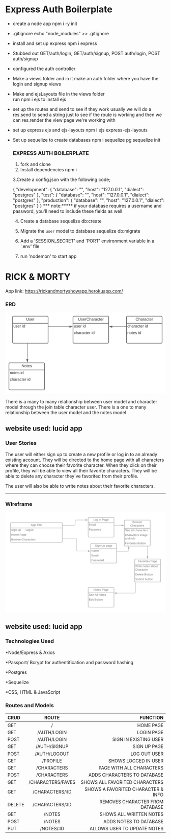 # Express Auth Boilerplate

* create a node app
    npm i -y init
* .gitignore
     echo "node_modules" >> .gitignore
* install and set up express
    npm i express
* Stubbed out GET/auth/login, GET/auth/signup, POST auth/login, POST auth/signup
* configured the auth controller   
* Make a views folder and in it make an auth folder where you have the login and signup views
* Make and ejsLayouts file in the views folder    
    run npm i ejs to install ejs
* set up the routes and send to see if they work
    usually we will do a res.send to send a string just to see if the route is working and then we can res.render the view page we're working with
* set up express ejs and ejs-layouts
    npm i ejs express-ejs-layouts

* Set up sequelize to create databases
    npm i sequelize pg
    sequelize init

    ### EXPRESS AUTH BOILERPLATE
     1. fork and clone
     2. Install dependencies
     npm i

     3.Create a config.json with the following code;

     {
  "development": {
    "database": "<insert develop db name here>",
    "host": "127.0.0.1",
    "dialect": "postgres"
  },
  "test": {
    "database": "<insert test db name here>",
    "host": "127.0.0.1",
    "dialect": "postgres"
  },
  "production": {
    "database": "<insert production db name here>",
    "host": "127.0.0.1",
    "dialect": "postgres"
  }
}
*** note:***** if your database requires a username and password, you'll need to include these fields as well

     4. Create a database
     sequelize db:create <insert db name here>

     5. Migrate the `user` model to database
     sequelize db:migrate

     6. Add a 'SESSION_SECRET' and 'PORT' environment variable in a '.env' file

     7. run 'nodemon' to start app


# RICK & MORTY 

App link: https://rickandmortyshowapp.herokuapp.com/

### ERD

<img src = "Project 2 readme ERD.svg">

There is a many to many relationship between user model and character model through the join table character user. 
There is a one to many relationship between the user model and the notes model


website used: lucid app
----------------------------------------------------------
### User Stories

The user will either sign up to create a new profile or log in to an already existing account. They will be directed to the home page with all characters where they can choose their favorite character. When they click on their profile, they will be able to view all their favorite characters. They will be able to delete any character they've favorited from their profile. 

The user will also be able to write notes about their favorite characters. 

----------------------------------------------------------
### Wireframe
<img src= "Project 2 wireframe.png">
 
website used: lucid app
----------------------------------------------------------

### Technologies Used

*Node/Express & Axios

*Passport/ Bcrypt for authentification and password hashing

*Postgres

*Sequelize

*CSS, HTML & JavaScript

### Routes and Models

|CRUD           | ROUTE           |   FUNCTION                        |
| :------------ |:---------------:|     -----:                        |    
| GET           | /               | HOME PAGE                         |
| GET           | /AUTH/LOGIN     | LOGIN PAGE                        | 
| POST          | /AUTH/LOGIN     | SIGN IN  EXISTING USER            |
| GET           | /AUTH/SIGNUP    | SIGN UP PAGE                      |
| POST          | /AUTH/LOGOUT    | LOG OUT USER                      |
| GET           | /PROFILE        | SHOWS LOGGED IN USER              |
| GET           | /CHARACTERS     | PAGE WITH ALL CHARACTERS          |
| POST          | /CHARACTERS     | ADDS CHARACTERS TO DATABASE       |
| GET           | /CHARACTERS/FAVES| SHOWS ALL FAVORITED CHARACTERS   |
| GET           | /CHARACTERS/:ID | SHOWS A FAVORITED CHARACTER & INFO|
| DELETE        | /CHARACTERS/:ID | REMOVES CHARACTER FROM DATABASE   |   
| GET           | /NOTES          | SHOWS ALL WRITTEN NOTES           |
| POST          | /NOTES          | ADDS NOTES TO DATABASE            |
| PUT           | /NOTES/:ID      | ALLOWS USER TO UPDATE NOTES       | 








    








